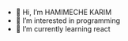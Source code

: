 - 👋 Hi, I’m HAMIMECHE KARIM
- 👀 I’m interested in programming
- 🌱 I’m currently learning react

<!---
jimmykarim77/jimmykarim77 is a ✨ special ✨ repository because its `README.md` (this file) appears on your GitHub profile.
You can click the Preview link to take a look at your changes.
--->
